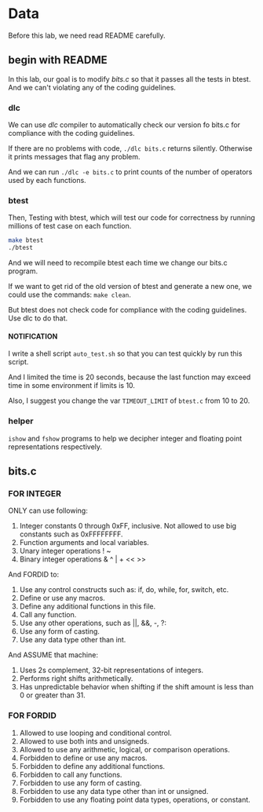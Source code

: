 # Data

Before this lab, we need read README carefully.

## begin with README

In this lab, our goal is to modify *bits.c* so that it passes all the tests in btest. And we can't violating any of the coding guidelines.

### dlc

We can use *dlc* compiler to automatically check our version fo bits.c for compliance with the coding guidelines.

If there are no problems with code, `./dlc bits.c` returns silently. Otherwise it prints messages that flag any problem.

And we can run `./dlc -e bits.c` to print counts of the number of operators used by each functions.

### btest

Then, Testing with btest, which will test our code for correctness by running millions of test case on each function.

```bash
make btest
./btest
```

And we will need to recompile btest each time we change our bits.c program.

If we want to get rid of the old version of btest and generate a new one, we could use the commands: `make clean`.

But btest does not check code for compliance with the coding guidelines. Use dlc to do that.

#### NOTIFICATION

I write a shell script `auto_test.sh` so that you can test quickly by run this script.

And I limited the time is 20 seconds, because the last function may exceed time in some environment if limits is 10.

Also, I suggest you change the var `TIMEOUT_LIMIT` of `btest.c` from 10 to 20.

### helper

`ishow` and `fshow` programs to help we decipher integer and floating point representations respectively.

## bits.c

### FOR INTEGER

ONLY can use following:

1. Integer constants 0 through 0xFF, inclusive. Not allowed to use big constants such as 0xFFFFFFFF.
2. Function arguments and local variables.
3. Unary integer operations ! ~
4. Binary integer operations & ^ | + << >>

And FORDID to:

1. Use any control constructs such as: if, do, while, for, switch, etc.
2. Define or use any macros.
3. Define any additional functions in this file.
4. Call any function.
5. Use any other operations, such as ||, &&, -, ?:
6. Use any form of casting.
7. Use any data type other than int.

And ASSUME that machine:

1. Uses 2s complement, 32-bit representations of integers.
2. Performs right shifts arithmetically.
3. Has unpredictable behavior when shifting if the shift amount is less than 0 or greater than 31.

### FOR FORDID

1. Allowed to use looping and conditional control.
2. Allowed to use both ints and unsigneds.
3. Allowed to use any arithmetic, logical, or comparison operations.
4. Forbidden to define or use any macros.
5. Forbidden to define any additional functions.
6. Forbidden to call any functions.
7. Forbidden to use any form of casting.
8. Forbidden to use any data type other than int or unsigned.
9. Forbidden to use any floating point data types, operations, or constant.
